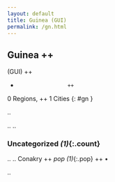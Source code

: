 ```yaml
---
layout: default
title: Guinea (GUI)
permalink: /gn.html
---
```



## Guinea   ++
(GUI)  ++
-                     ++
0 Regions, ++
1 Cities
{: #gn }

.. 




.. 
.. 


### Uncategorized _(1)_{:.count}


..
..
Conakry  ++
 _pop (1)_{:.pop} ++
•




.. 
 
